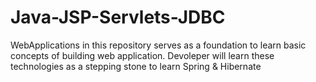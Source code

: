 # Java-JSP-Servlets-JDBC

WebApplications in this repository serves as a foundation to learn basic concepts of building web application. Devoleper will learn these technologies as a stepping stone to learn Spring & Hibernate
